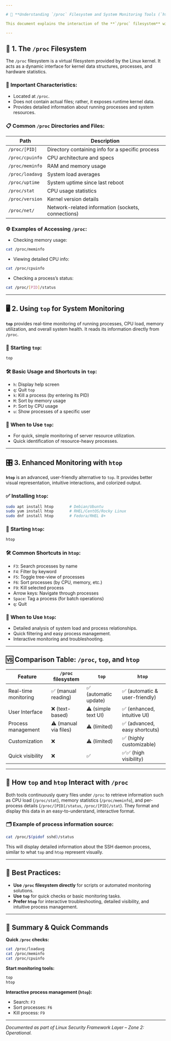 ```yaml
---

# 📁 **Understanding `/proc` Filesystem and System Monitoring Tools (`htop` & `top`) – LinuxSFL**

This document explains the interaction of the **`/proc` filesystem** with key Linux monitoring tools (**`top`** and **`htop`**), their usage, differences, and recommendations for operational monitoring and troubleshooting.

---
```


## 📂 **1. The `/proc` Filesystem**

The `/proc` filesystem is a virtual filesystem provided by the Linux kernel. It acts as a dynamic interface for kernel data structures, processes, and hardware statistics.

### 📌 **Important Characteristics:**

- Located at `/proc`.
- Does not contain actual files; rather, it exposes runtime kernel data.
- Provides detailed information about running processes and system resources.

### 📋 **Common `/proc` Directories and Files:**

| Path                         | Description                                          |
|------------------------------|------------------------------------------------------|
| `/proc/[PID]`                | Directory containing info for a specific process     |
| `/proc/cpuinfo`              | CPU architecture and specs                           |
| `/proc/meminfo`              | RAM and memory usage                                 |
| `/proc/loadavg`              | System load averages                                 |
| `/proc/uptime`               | System uptime since last reboot                      |
| `/proc/stat`                 | CPU usage statistics                                 |
| `/proc/version`              | Kernel version details                               |
| `/proc/net/`                 | Network-related information (sockets, connections)   |

### ⚙️ **Examples of Accessing `/proc`:**

- Checking memory usage:
```bash
cat /proc/meminfo
```

- Viewing detailed CPU info:
```bash
cat /proc/cpuinfo
```

- Checking a process’s status:
```bash
cat /proc/[PID]/status
```

---

## 🖥️ **2. Using `top` for System Monitoring**

**`top`** provides real-time monitoring of running processes, CPU load, memory utilization, and overall system health. It reads its information directly from `/proc`.

### 🚀 **Starting `top`:**
```bash
top
```

### 🛠️ **Basic Usage and Shortcuts in `top`:**
- `h`: Display help screen
- `q`: Quit `top`
- `k`: Kill a process (by entering its PID)
- `M`: Sort by memory usage
- `P`: Sort by CPU usage
- `u`: Show processes of a specific user

### 📌 **When to Use `top`:**
- For quick, simple monitoring of server resource utilization.
- Quick identification of resource-heavy processes.

---

## 🎛️ **3. Enhanced Monitoring with `htop`**

**`htop`** is an advanced, user-friendly alternative to `top`. It provides better visual representation, intuitive interactions, and colorized output.

### ✅ **Installing `htop`:**
```bash
sudo apt install htop       # Debian/Ubuntu
sudo yum install htop       # RHEL/CentOS/Rocky Linux
sudo dnf install htop       # Fedora/RHEL 8+
```

### 🚀 **Starting `htop`:**
```bash
htop
```

### 🛠️ **Common Shortcuts in `htop`:**
- `F3`: Search processes by name
- `F4`: Filter by keyword
- `F5`: Toggle tree-view of processes
- `F6`: Sort processes (by CPU, memory, etc.)
- `F9`: Kill selected process
- Arrow keys: Navigate through processes
- `Space`: Tag a process (for batch operations)
- `q`: Quit

### 📌 **When to Use `htop`:**
- Detailed analysis of system load and process relationships.
- Quick filtering and easy process management.
- Interactive monitoring and troubleshooting.

---

## 🆚 **Comparison Table: `/proc`, `top`, and `htop`**

| Feature             | `/proc` filesystem    | `top`                | `htop`                        |
|---------------------|-----------------------|----------------------|-------------------------------|
| Real-time monitoring| ✅ (manual reading)  | ✅ (automatic update)| ✅ (automatic & user-friendly)|
| User Interface      | ❌ (text-based)      | ⚠️ (simple text UI) | ✅ (enhanced, intuitive UI)   |
| Process management  | ⚠️ (manual via files)| ⚠️ (limited)         | ✅ (advanced, easy shortcuts) |
| Customization       | ❌                   | ⚠️ (limited)         | ✅ (highly customizable)      |
| Quick visibility    | ❌                   | ✅                   | ✅✅ (high visibility)        |

---

## 🔎 **How `top` and `htop` Interact with `/proc`**

Both tools continuously query files under `/proc` to retrieve information such as CPU load (`/proc/stat`), memory statistics (`/proc/meminfo`), and per-process details (`/proc/[PID]/status`, `/proc/[PID]/stat`). They format and display this data in an easy-to-understand, interactive format.

### 🗂️ **Example of process information source:**
```bash
cat /proc/$(pidof sshd)/status
```

This will display detailed information about the SSH daemon process, similar to what `top` and `htop` represent visually.

---

## 🔑 **Best Practices:**

- **Use `/proc` filesystem directly** for scripts or automated monitoring solutions.
- **Use `top`** for quick checks or basic monitoring tasks.
- **Prefer `htop`** for interactive troubleshooting, detailed visibility, and intuitive process management.

---

## 🚩 **Summary & Quick Commands**

**Quick `/proc` checks:**
```bash
cat /proc/loadavg
cat /proc/meminfo
cat /proc/cpuinfo
```

**Start monitoring tools:**
```bash
top
htop
```

**Interactive process management (`htop`):**
- Search: `F3`
- Sort processes: `F6`
- Kill process: `F9`

---

*Documented as part of Linux Security Framework Layer – Zone 2: Operational.*
